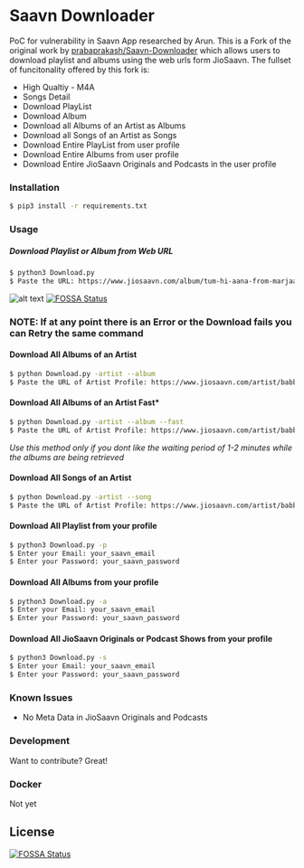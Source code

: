 # Saavn Downloader
PoC for vulnerability in Saavn App researched by Arun.
This is a Fork of the original work by [prabaprakash/Saavn-Downloader](https://github.com/prabaprakash/Saavn-Downloader) which allows users to download playlist and albums using the web urls form JioSaavn.
The fullset of funcitonality offered by this fork is:
  - High Qualtiy - M4A
  - Songs Detail
  - Download PlayList
  - Download Album
  - Download all Albums of an Artist as Albums
  - Download all Songs of an Artist as Songs
  - Download Entire PlayList from user profile
  - Download Entire Albums from user profile
  - Download Entire JioSaavn Originals and Podcasts in the user profile
 

### Installation
```sh
$ pip3 install -r requirements.txt
```

### Usage

##### Download Playlist or Album from Web URL
```sh
$ python3 Download.py
$ Paste the URL: https://www.jiosaavn.com/album/tum-hi-aana-from-marjaavaan/j9bfphC2728_
```

![alt text](https://github.com/prabaprakash/Saavn-Downloader/raw/master/gallery/Process.png)
[![FOSSA Status](https://app.fossa.io/api/projects/git%2Bgithub.com%2Fprabaprakash%2FSaavn-Downloader.svg?type=shield)](https://app.fossa.io/projects/git%2Bgithub.com%2Fprabaprakash%2FSaavn-Downloader?ref=badge_shield)



### NOTE: If at any point there is an Error or the Download fails you can Retry the same command

#### Download All Albums of an Artist
```sh
$ python Download.py -artist --album
$ Paste the URL of Artist Profile: https://www.jiosaavn.com/artist/babbal-rai-albums/pRd5ZTGrLv8_
``` 


#### Download All Albums of an Artist Fast*
```sh
$ python Download.py -artist --album --fast
$ Paste the URL of Artist Profile: https://www.jiosaavn.com/artist/babbal-rai-albums/pRd5ZTGrLv8_
``` 
*Use this method only if you dont like the waiting period of 1-2 minutes while the albums are being retrieved*


#### Download All Songs of an Artist
```sh
$ python Download.py -artist --song
$ Paste the URL of Artist Profile: https://www.jiosaavn.com/artist/babbal-rai-albums/pRd5ZTGrLv8_
```


#### Download All Playlist from your profile
```sh
$ python3 Download.py -p
$ Enter your Email: your_saavn_email
$ Enter your Password: your_saavn_password
```

#### Download All Albums from your profile
```sh
$ python3 Download.py -a
$ Enter your Email: your_saavn_email
$ Enter your Password: your_saavn_password
```

#### Download All JioSaavn Originals or Podcast Shows from your profile
```sh
$ python3 Download.py -s
$ Enter your Email: your_saavn_email
$ Enter your Password: your_saavn_password
```


### Known Issues
  - No Meta Data in JioSaavn Originals and Podcasts

### Development

Want to contribute? Great!

### Docker
Not yet


## License
[![FOSSA Status](https://app.fossa.io/api/projects/git%2Bgithub.com%2Fprabaprakash%2FSaavn-Downloader.svg?type=large)](https://app.fossa.io/projects/git%2Bgithub.com%2Fprabaprakash%2FSaavn-Downloader?ref=badge_large)

